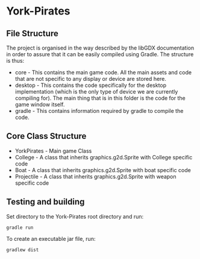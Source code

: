 # York-Pirates

## File Structure

The project is organised in the way described by the libGDX documentation in order to assure that it can be easily compiled using Gradle. The structure is thus:
- core - This contains the main game code. All the main assets and code that are not specific to any display or device are stored here.
- desktop - This contains the code specifically for the desktop implementation (which is the only type of device we are currently compiling for). The main thing that is in this folder is the code for the game window itself.
- gradle - This contains information required by gradle to compile the code.

## Core Class Structure
- YorkPirates - Main game Class
- College - A class that inherits graphics.g2d.Sprite with College specific code
- Boat -  A class that inherits graphics.g2d.Sprite with boat specific code
- Projectile - A class that inherits graphics.g2d.Sprite with weapon specific code

## Testing and building
Set directory to the York-Pirates root directory and run:

`gradle run`

To create an executable jar file, run:

`gradlew dist`
